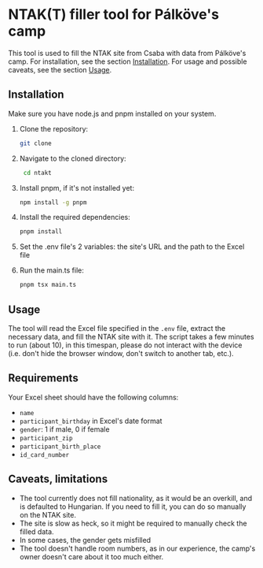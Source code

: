 # NTAK(T) filler tool for Pálköve's camp

This tool is used to fill the NTAK site from Csaba with data from Pálköve's camp. For installation, see the
section [Installation](#installation). For usage and possible caveats, see the section [Usage](#usage).

## Installation

Make sure you have node.js and pnpm installed on your system.

1. Clone the repository:
   ```bash
   git clone
   ```
2. Navigate to the cloned directory:
   ```bash
    cd ntakt
    ```
   
3. Install pnpm, if it's not installed yet:

   ```bash
   npm install -g pnpm
   ```
4. Install the required dependencies:

    ```bash
    pnpm install
    ```

5. Set the .env file's 2 variables: the site's URL and the path to the Excel file
6. Run the main.ts file:
    ```bash
    pnpm tsx main.ts
    ```
   
## Usage

The tool will read the Excel file specified in the `.env` file, extract the necessary data, and fill the NTAK site with it. The script takes a few minutes to run (about 10), in this timespan, please do not interact with the device (i.e. don't hide the browser window, don't switch to another tab, etc.). 

## Requirements

Your Excel sheet should have the following columns:

- `name`
- `participant_birthday` in Excel's date format
- `gender`: 1 if male, 0 if female
- `participant_zip`
- `participant_birth_place`
- `id_card_number`

## Caveats, limitations

- The tool currently does not fill nationality, as it would be an overkill, and is defaulted to Hungarian. If you need to fill it, you can do so manually on the NTAK site. 
- The site is slow as heck, so it might be required to manually check the filled data.
- In some cases, the gender gets misfilled
- The tool doesn't handle room numbers, as in our experience, the camp's owner doesn't care about it too much either.